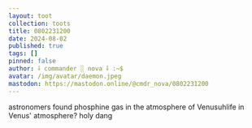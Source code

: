 ```yaml
---
layout: toot
collection: toots
title: 0802231200
date: 2024-08-02
published: true
tags: []
pinned: false
author: ⸸ commander ░ nova ⸸ :~$
avatar: /img/avatar/daemon.jpeg
mastodon: https://mastodon.online/@cmdr_nova/0802231200
---
```


astronomers found phosphine gas in the atmosphere of Venusuhlife in Venus' atmosphere? holy dang
